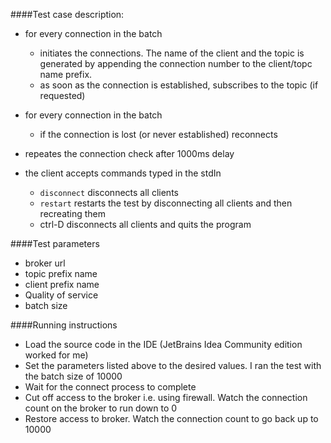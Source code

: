 ####Test case description:
 
 * for every connection in the batch
   - initiates the connections. The name of the client and the topic is generated by appending the connection number to the client/topc name prefix.
   - as soon as the connection is established, subscribes to the topic (if requested)

 * for every connection in the batch
   - if the connection is lost (or never established) reconnects
 
 * repeates the connection check after 1000ms delay
 
 * the client accepts commands typed in the stdIn
   - `disconnect` disconnects all clients
   - `restart` restarts the test by disconnecting all clients and then recreating them
   - ctrl-D disconnects all clients and quits the program

####Test parameters
 * broker url
 * topic prefix name
 * client prefix name
 * Quality of service
 * batch size

####Running instructions
 * Load the source code in the IDE (JetBrains Idea Community edition worked for me)
 * Set the parameters listed above to the desired values. I ran the test with the batch size of 10000
 * Wait for the connect process to complete
 * Cut off access to the broker i.e. using firewall. Watch the connection count on the broker to run down to 0
 * Restore access to broker. Watch the connection count to go back up to 10000

